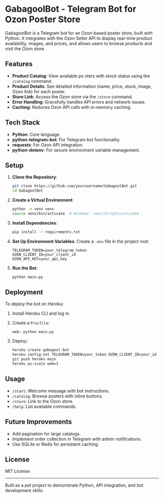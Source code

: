 # GabagoolBot - Telegram Bot for Ozon Poster Store

GabagoolBot is a Telegram bot for an Ozon-based poster store, built with Python. It integrates with the Ozon Seller API to display real-time product availability, images, and prices, and allows users to browse products and visit the Ozon store.

## Features

- **Product Catalog**: View available po sters with stock status using the `/catalog` command.
- **Product Details**: See detailed information (name, price, stock, image, Ozon link) for each poster.
- **Store Link**: Access the Ozon store via the `/store` command.
- **Error Handling**: Gracefully handles API errors and network issues.
- **Caching**: Reduces Ozon API calls with in-memory caching.

## Tech Stack

- **Python**: Core language.
- **python-telegram-bot**: For Telegram bot functionality.
- **requests**: For Ozon API integration.
- **python-dotenv**: For secure environment variable management.

## Setup

1. **Clone the Repository**:

   ```bash
   git clone https://github.com/yourusername/GabagoolBot.git
   cd GabagoolBot
   ```
2. **Create a Virtual Environment**:

   ```bash
   python -m venv venv
   source venv/bin/activate  # Windows: venv\Scripts\activate
   ```
3. **Install Dependencies**:

   ```bash
   pip install -r requirements.txt
   ```
4. **Set Up Environment Variables**: Create a `.env` file in the project root:

   ```env
   TELEGRAM_TOKEN=your_telegram_token
   OZON_CLIENT_ID=your_client_id
   OZON_API_KEY=your_api_key
   ```
5. **Run the Bot**:

   ```bash
   python main.py
   ```

## Deployment

To deploy the bot on Heroku:

1. Install Heroku CLI and log in.
2. Create a `Procfile`:

   ```text
   web: python main.py
   ```
3. Deploy:

   ```bash
   heroku create gabagool-bot
   heroku config:set TELEGRAM_TOKEN=your_token OZON_CLIENT_ID=your_id OZON_API_KEY=your_key
   git push heroku main
   heroku ps:scale web=1
   ```

## Usage

- `/start`: Welcome message with bot instructions.
- `/catalog`: Browse posters with inline buttons.
- `/store`: Link to the Ozon store.
- `/help`: List available commands.

## Future Improvements

- Add pagination for large catalogs.
- Implement order collection in Telegram with admin notifications.
- Use SQLite or Redis for persistent caching.

## License

MIT License

---

Built as a pet project to demonstrate Python, API integration, and bot development skills.
